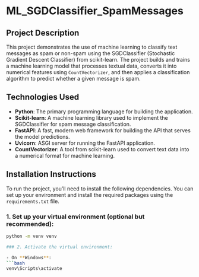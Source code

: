 # **ML_SGDClassifier_SpamMessages**

## **Project Description**

This project demonstrates the use of machine learning to classify text messages as spam or non-spam using the SGDClassifier (Stochastic Gradient Descent Classifier) from scikit-learn. The project builds and trains a machine learning model that processes textual data, converts it into numerical features using `CountVectorizer`, and then applies a classification algorithm to predict whether a given message is spam.

## **Technologies Used**

- **Python**: The primary programming language for building the application.
- **Scikit-learn**: A machine learning library used to implement the SGDClassifier for spam message classification.
- **FastAPI**: A fast, modern web framework for building the API that serves the model predictions.
- **Uvicorn**: ASGI server for running the FastAPI application.
- **CountVectorizer**: A tool from scikit-learn used to convert text data into a numerical format for machine learning.

## **Installation Instructions**

To run the project, you’ll need to install the following dependencies. You can set up your environment and install the required packages using the `requirements.txt` file.

### 1. Set up your virtual environment (optional but recommended):

```bash
python -m venv venv

### 2. Activate the virtual environment:

- On **Windows**:
```bash
venv\Scripts\activate

